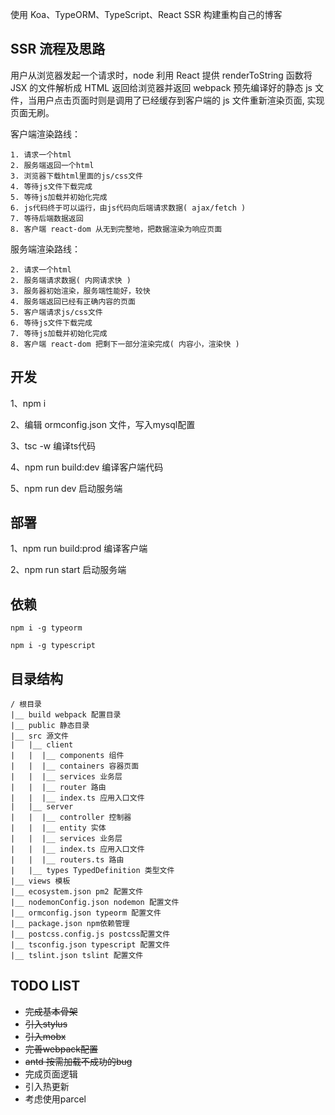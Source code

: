 使用 Koa、TypeORM、TypeScript、React SSR 构建重构自己的博客

## SSR 流程及思路

用户从浏览器发起一个请求时，node 利用 React 提供 renderToString 函数将 JSX 的文件解析成 HTML 返回给浏览器并返回 webpack 预先编译好的静态 js 文件，当用户点击页面时则是调用了已经缓存到客户端的 js 文件重新渲染页面, 实现页面无刷。

客户端渲染路线：

    1. 请求一个html 
    2. 服务端返回一个html
    3. 浏览器下载html里面的js/css文件
    4. 等待js文件下载完成
    5. 等待js加载并初始化完成
    6. js代码终于可以运行，由js代码向后端请求数据( ajax/fetch )
    7. 等待后端数据返回
    8. 客户端 react-dom 从无到完整地，把数据渲染为响应页面

服务端渲染路线：

    2. 请求一个html
    2. 服务端请求数据( 内网请求快 )
    3. 服务器初始渲染，服务端性能好，较快
    4. 服务端返回已经有正确内容的页面
    5. 客户端请求js/css文件
    6. 等待js文件下载完成
    7. 等待js加载并初始化完成
    8. 客户端 react-dom 把剩下一部分渲染完成( 内容小，渲染快 )


## 开发

1、npm i

2、编辑 ormconfig.json 文件，写入mysql配置

3、tsc -w 编译ts代码

4、npm run build:dev 编译客户端代码

5、npm run dev 启动服务端


## 部署

1、npm run build:prod 编译客户端

2、npm run start 启动服务端


## 依赖

    npm i -g typeorm
    
    npm i -g typescript


## 目录结构

    / 根目录
    |__ build webpack 配置目录
    |__ public 静态目录
    |__ src 源文件
    |   |__ client 
    |   |  |__ components 组件
    |   |  |__ containers 容器页面
    |   |  |__ services 业务层
    |   |  |__ router 路由
    |   |  |__ index.ts 应用入口文件
    |   |__ server
    |   |  |__ controller 控制器
    |   |  |__ entity 实体
    |   |  |__ services 业务层
    |   |  |__ index.ts 应用入口文件
    |   |  |__ routers.ts 路由
    |   |__ types TypedDefinition 类型文件
    |__ views 模板
    |__ ecosystem.json pm2 配置文件
    |__ nodemonConfig.json nodemon 配置文件
    |__ ormconfig.json typeorm 配置文件
    |__ package.json npm依赖管理
    |__ postcss.config.js postcss配置文件
    |__ tsconfig.json typescript 配置文件
    |__ tslint.json tslint 配置文件


## TODO LIST

- ~~完成基本骨架~~
- ~~引入stylus~~
- ~~引入mobx~~
- ~~完善webpack配置~~
- ~~antd 按需加载不成功的bug~~
- 完成页面逻辑
- 引入热更新
- 考虑使用parcel
